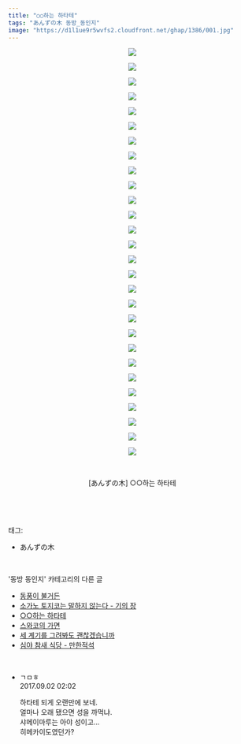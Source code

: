 ```yaml
---
title: "○○하는 하타테"
tags: "あんずの木 동방_동인지"
image: "https://d1l1ue9r5wvfs2.cloudfront.net/ghap/1386/001.jpg"
---
```

<div class="article">
<p style="text-align: center; clear: none; float: none;"><img src="{{ site.imgserver9 }}/ghap/1386/001.jpg"/></p>
<p style="text-align: center; clear: none; float: none;"><img src="{{ site.imgserver9 }}/ghap/1386/002.jpg"/></p>
<p style="text-align: center; clear: none; float: none;"><img src="{{ site.imgserver9 }}/ghap/1386/003.jpg"/></p>
<p style="text-align: center; clear: none; float: none;"><img src="{{ site.imgserver9 }}/ghap/1386/004.jpg"/></p>
<p style="text-align: center; clear: none; float: none;"><img src="{{ site.imgserver9 }}/ghap/1386/005.jpg"/></p>
<p style="text-align: center; clear: none; float: none;"><img src="{{ site.imgserver9 }}/ghap/1386/006.jpg"/></p>
<p style="text-align: center; clear: none; float: none;"><img src="{{ site.imgserver9 }}/ghap/1386/007.jpg"/></p>
<p style="text-align: center; clear: none; float: none;"><img src="{{ site.imgserver9 }}/ghap/1386/008.jpg"/></p>
<p style="text-align: center; clear: none; float: none;"><img src="{{ site.imgserver9 }}/ghap/1386/009.jpg"/></p>
<p style="text-align: center; clear: none; float: none;"><img src="{{ site.imgserver9 }}/ghap/1386/010.jpg"/></p>
<p style="text-align: center; clear: none; float: none;"><img src="{{ site.imgserver9 }}/ghap/1386/011.jpg"/></p>
<p style="text-align: center; clear: none; float: none;"><img src="{{ site.imgserver9 }}/ghap/1386/012.jpg"/></p>
<p style="text-align: center; clear: none; float: none;"><img src="{{ site.imgserver9 }}/ghap/1386/013.jpg"/></p>
<p style="text-align: center; clear: none; float: none;"><img src="{{ site.imgserver9 }}/ghap/1386/014.jpg"/></p>
<p style="text-align: center; clear: none; float: none;"><img src="{{ site.imgserver9 }}/ghap/1386/015.jpg"/></p>
<p style="text-align: center; clear: none; float: none;"><img src="{{ site.imgserver9 }}/ghap/1386/016.jpg"/></p>
<p style="text-align: center; clear: none; float: none;"><img src="{{ site.imgserver9 }}/ghap/1386/017.jpg"/></p>
<p style="text-align: center; clear: none; float: none;"><img src="{{ site.imgserver9 }}/ghap/1386/018.jpg"/></p>
<p style="text-align: center; clear: none; float: none;"><img src="{{ site.imgserver9 }}/ghap/1386/019.jpg"/></p>
<p style="text-align: center; clear: none; float: none;"><img src="{{ site.imgserver9 }}/ghap/1386/020.jpg"/></p>
<p style="text-align: center; clear: none; float: none;"><img src="{{ site.imgserver9 }}/ghap/1386/021.jpg"/></p>
<p style="text-align: center; clear: none; float: none;"><img src="{{ site.imgserver9 }}/ghap/1386/022.jpg"/></p>
<p style="text-align: center; clear: none; float: none;"><img src="{{ site.imgserver9 }}/ghap/1386/023.jpg"/></p>
<p style="text-align: center; clear: none; float: none;"><img src="{{ site.imgserver9 }}/ghap/1386/024.jpg"/></p>
<p style="text-align: center; clear: none; float: none;"><img src="{{ site.imgserver9 }}/ghap/1386/025.jpg"/></p>
<p style="text-align: center; clear: none; float: none;"><img src="{{ site.imgserver9 }}/ghap/1386/026.jpg"/></p>
<p style="text-align: center; clear: none; float: none;"><img src="{{ site.imgserver9 }}/ghap/1386/027.jpg"/></p>
<p style="text-align: center; clear: none; float: none;"><img src="{{ site.imgserver9 }}/ghap/1386/028.jpg"/></p>
<p style="text-align: center; clear: none; float: none;"><br/></p>
<p style="text-align: center; clear: none; float: none;">[あんずの木] ○○하는 하타테</p>
<p><br/></p>
</div><br/>
<div class="tagTrail">
<p>태그: </p>
<ul>
<li>あんずの木</li>
</ul>
</div><br/>
<div class="another">
<p>'동방 동인지' 카테고리의 다른 글</p>
<ul>
<li><a href="/ghap_1388">동풍이 불거든</a></li>
<li><a href="/ghap_1387">소가노 토지코는 말하지 않는다 - 기의 장</a></li>
<li><a href="/ghap_1386">○○하는 하타테</a></li>
<li><a href="/ghap_1385">스와코의 가면</a></li>
<li><a href="/ghap_1384">세 계기를 그려봐도 괜찮겠습니까</a></li>
<li><a href="/ghap_1383">심야 참새 식당 - 만한적석</a></li>
</ul>
</div><br/>
<div class="cb_module cb_fluid">
<div class="cb_wrt cb_profile">
<div class="comment">
<ul>
<li class="cb_thumb_off" id="comment15074045">
<div class="cb_comment_area">
<div class="cb_info_area">
<div class="cb_section">
<span class="cb_nick_name">ㄱㅁㅎ</span>
</div>
<div class="cb_section">
<span class="cb_date">2017.09.02 02:02 </span>
</div>
</div>
<div class="cb_dsc_comment">
<p class="cb_dsc">
											하타테 되게 오랜만에 보네.<br/>
얼마나 오래 됐으면 성을 까먹냐.<br/>
샤메이마루는 아야 성이고...<br/>
히메카이도였던가?
										</p>
</div>
</div></li>
</ul>
</div>
</div><!-- commentList close -->
</div><br/>
